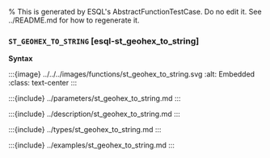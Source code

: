% This is generated by ESQL's AbstractFunctionTestCase. Do no edit it. See ../README.md for how to regenerate it.

### `ST_GEOHEX_TO_STRING` [esql-st_geohex_to_string]

**Syntax**

:::{image} ../../../images/functions/st_geohex_to_string.svg
:alt: Embedded
:class: text-center
:::


:::{include} ../parameters/st_geohex_to_string.md
:::

:::{include} ../description/st_geohex_to_string.md
:::

:::{include} ../types/st_geohex_to_string.md
:::

:::{include} ../examples/st_geohex_to_string.md
:::

